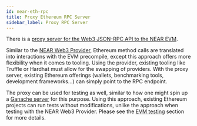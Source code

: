 ```yaml
---
id: near-eth-rpc
title: Proxy Ethereum RPC Server
sidebar_label: Proxy RPC Server
---
```


There is a <a href="https://github.com/near/near-eth-rpc" target="_blank">proxy server for the Web3 JSON-RPC API to the NEAR EVM</a>.

Similar to the [NEAR Web3 Provider](/docs/develop/evm/near-web3-provider), Ethereum method calls are translated into interactions with the EVM precompile, except this approach offers more flexibility when it comes to tooling. Using the provider, existing tooling like Truffle or Hardhat must allow for the swapping of providers. With the proxy server, existing Ethereum offerings (wallets, benchmarking tools, development frameworks…) can simply point to the RPC endpoint.

The proxy can be used for testing as well, similar to how one might spin up a <a href="https://www.trufflesuite.com/ganache" target="_blank">Ganache server</a> for this purpose. Using this approach, existing Ethereum projects can run tests without modifications, unlike the approach when testing with the NEAR Web3 Provider. Please see the [EVM testing](/docs/develop/evm/evm-testing#proxy-rpc) section for more details. 

